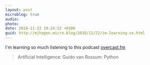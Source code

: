 ```yaml
---
layout: post
microblog: true
audio: 
photo: 
date: 2018-11-22 19:24:52 +0100
guid: http://mjhagen.micro.blog/2018/11/22/im-learning-so.html
---
```

I'm learning so much listening to this podcast [overcast.fm](https://overcast.fm/+OcVeLUU74)

> Artificial Intelligence: Guido van Rossum: Python
